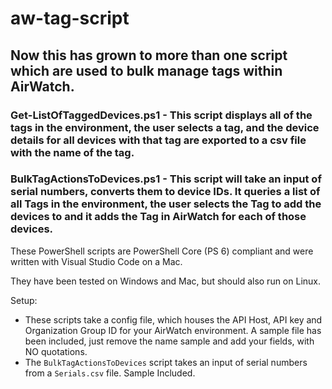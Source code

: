# aw-tag-script
## Now this has grown to more than one script which are used to bulk manage tags within AirWatch.

### **Get-ListOfTaggedDevices.ps1** - This script displays all of the tags in the environment, the user selects a tag, and the device details for all devices with that tag are exported to a csv file with the name of the tag.
### **BulkTagActionsToDevices.ps1** - This script will take an input of serial numbers, converts them to device IDs. It queries a list of all Tags in the environment, the user selects the Tag to add the devices to and it adds the Tag in AirWatch for each of those devices.

These PowerShell scripts are PowerShell Core (PS 6) compliant and were written with Visual Studio Code on a Mac. 

They have been tested on Windows and Mac, but should also run on Linux. 

Setup:
* These scripts take a config file, which houses the API Host, API key and Organization Group ID for your AirWatch environment. A sample file has been included, just remove the name sample and add your fields, with NO quotations. 
* The `BulkTagActionsToDevices` script takes an input of serial numbers from a `Serials.csv` file. Sample Included. 
